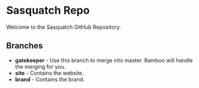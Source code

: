 # Sasquatch Repo

Welcome to the Sasquatch GitHub Repository.

## Branches
- **gatekeeper** - Use this branch to merge into master. Bamboo will handle the merging for you.
- **site** - Contains the website.
- **brand** - Contains the brand.